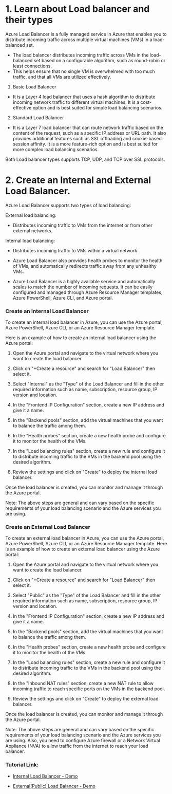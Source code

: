 # 1. Learn about Load balancer and their types

Azure Load Balancer is a fully managed service in Azure that enables you to distribute incoming traffic across multiple virtual machines (VMs) in a load-balanced set. 
- The load balancer distributes incoming traffic across VMs in the load-balanced set based on a configurable algorithm, such as round-robin or least connections. 
- This helps ensure that no single VM is overwhelmed with too much traffic, and that all VMs are utilized effectively.

1. Basic Load Balancer 

- It is a Layer 4 load balancer that uses a hash algorithm to distribute incoming network traffic to different virtual machines. It is a cost-effective option and is best suited for simple load balancing scenarios.

2. Standard Load Balancer
 
- It is a Layer 7 load balancer that can route network traffic based on the content of the request, such as a specific IP address or URL path. It also provides additional features such as SSL offloading and cookie-based session affinity. It is a more feature-rich option and is best suited for more complex load balancing scenarios.

Both Load balancer types supports TCP, UDP, and TCP over SSL protocols.



# 2. Create an Internal and External Load Balancer.

Azure Load Balancer supports two types of load balancing:

External load balancing: 
   
- Distributes incoming traffic to VMs from the internet or from other external networks.

Internal load balancing: 

- Distributes incoming traffic to VMs within a virtual network.

- Azure Load Balancer also provides health probes to monitor the health of VMs, and automatically redirects traffic away from any unhealthy VMs.

- Azure Load Balancer is a highly available service and automatically scales to match the number of incoming requests. It can be easily configured and managed through Azure Resource Manager templates, Azure PowerShell, Azure CLI, and Azure portal.

### Create an Internal Load Balancer

To create an internal load balancer in Azure, you can use the Azure portal, Azure PowerShell, Azure CLI, or an Azure Resource Manager template. 

Here is an example of how to create an internal load balancer using the Azure portal:

1.	Open the Azure portal and navigate to the virtual network where you want to create the load balancer.

2.	Click on "+Create a resource" and search for "Load Balancer" then select it.

3.	Select "Internal" as the "Type" of the Load Balancer and fill in the other required information such as name, subscription, resource group, IP version and location.

4.	In the "Frontend IP Configuration" section, create a new IP address and give it a name.

5.	In the "Backend pools" section, add the virtual machines that you want to balance the traffic among them.

6.	In the "Health probes" section, create a new health probe and configure it to monitor the health of the VMs.

7.	In the "Load balancing rules" section, create a new rule and configure it to distribute incoming traffic to the VMs in the backend pool using the desired algorithm.

8.	Review the settings and click on "Create" to deploy the internal load balancer.

Once the load balancer is created, you can monitor and manage it through the Azure portal.

Note: The above steps are general and can vary based on the specific requirements of your load balancing scenario and the Azure services you are using.

### Create an External Load Balancer

To create an external load balancer in Azure, you can use the Azure portal, Azure PowerShell, Azure CLI, or an Azure Resource Manager template. Here is an example of how to create an external load balancer using the Azure portal:

1.	Open the Azure portal and navigate to the virtual network where you want to create the load balancer.

2.	Click on "+Create a resource" and search for "Load Balancer" then select it.

3.	Select "Public" as the "Type" of the Load Balancer and fill in the other required information such as name, subscription, resource group, IP version and location.

4.	In the "Frontend IP Configuration" section, create a new IP address and give it a name.

5.	In the "Backend pools" section, add the virtual machines that you want to balance the traffic among them.

6.	In the "Health probes" section, create a new health probe and configure it to monitor the health of the VMs.

7.	In the "Load balancing rules" section, create a new rule and configure it to distribute incoming traffic to the VMs in the backend pool using the desired algorithm.

8.	In the "Inbound NAT rules" section, create a new NAT rule to allow incoming traffic to reach specific ports on the VMs in the backend pool.

9.	Review the settings and click on "Create" to deploy the external load balancer.

Once the load balancer is created, you can monitor and manage it through the Azure portal.

Note: The above steps are general and can vary based on the specific requirements of your load balancing scenario and the Azure services you are using. Also, you need to configure Azure firewall or a Network Virtual Appliance (NVA) to allow traffic from the internet to reach your load balancer.


### Tutorial Link:

- [Internal Load Balancer - Demo](https://www.youtube.com/watch?v=VNJ1QZ-mh7Y)

- [External(Public) Load Balancer - Demo](https://www.youtube.com/watch?v=QeMet5yepQ0)